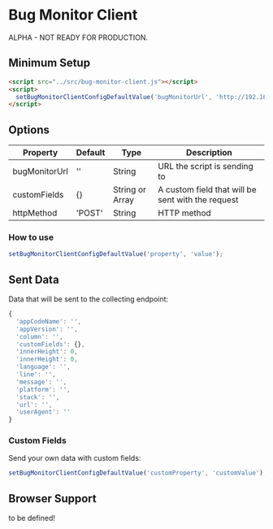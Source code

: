 # Bug Monitor Client

ALPHA - NOT READY FOR PRODUCTION.

## Minimum Setup
```html
<script src="../src/bug-monitor-client.js"></script>
<script>
  setBugMonitorClientConfigDefaultValue('bugMonitorUrl', 'http://192.168.178.37:5000');
</script>
```

## Options

| Property  | Default | Type | Description |
| -------- | -------- | ---- | ----------- |
| bugMonitorUrl | '' | String | URL the script is sending to |
| customFields  | {} | String or Array | A custom field that will be sent with the request |
| httpMethod | 'POST' | String | HTTP method |

### How to use

```javascript
setBugMonitorClientConfigDefaultValue('property', 'value');
```

## Sent Data

Data that will be sent to the collecting endpoint:

```javascript
{
  'appCodeName': '',
  'appVersion': '',
  'column': '',
  'customFields': {},
  'innerHeight': 0,
  'innerHeight': 0,
  'language': '',
  'line': '',
  'message': '',
  'platform': '',
  'stack': '',
  'url': '',
  'userAgent': ''
}
```

### Custom Fields

Send your own data with custom fields:

```javascript
setBugMonitorClientConfigDefaultValue('customProperty', 'customValue');
```

## Browser Support

to be defined!
